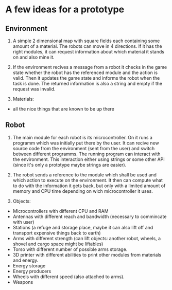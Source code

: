 # A few ideas for a prototype

## Environment
1. A simple 2 dimensional map with square fields each containing some amount of a material. The robots can move
in 4 directions. If it has the right modules, it can request information about which material it stands on and also mine it.

2. If the environment recives a message from a robot it checks in the game state whether the robot has the referenced module and the action is valid. Then it updates the game state and informs the robot when the task is done. The returned information is also a string and empty if the request was invalid.

2. Materials:
 * all the nice things that are known to be up there

## Robot

1. The main module for each robot is its microcontroller. On it runs a programm which was initially put there by the user. It can recive new source code from the environment (sent from the user) and switch between different programms. The running program can interact with the environment. This interaction either using strings or some other API (since it's only a prototype maybe strings are easier).

2. The robot sends a reference to the module which shall be used and which action to execute on the environment. It then can compute what to do with the information it gets back, but only with a limited amount of memory and CPU time depending on wich microcontroller it uses.

3. Objects:
 * Microcontrollers with different CPU and RAM
 * Antennas with different reach and bandwidth (necessary to commincate with user)
 * Stations (a refuge and storage place, maybe it can also lift off and transport expensive things back to earth)
 * Arms with different strength (can lift objects: another robot, wheels, a shovel and cargo space might be liftables)
 * Torso with different number of possible arms storage.
 * 3D printer with different abilities to print other modules from materials and energy.
 * Energy storage
 * Energy producers
 * Wheels with different speed (also attached to arms).
 * Weapons
 
